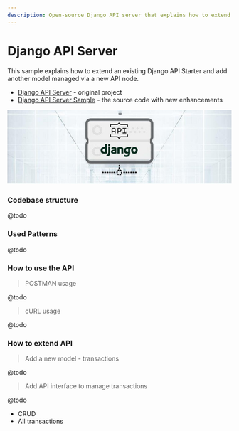 ```yaml
---
description: Open-source Django API server that explains how to extend an existing codebase
---
```


# Django API Server

This sample explains how to extend an existing Django API Starter and add another model managed via a new API node. 

* [Django API Server](../../boilerplate-code/api-server-django.md) - original project
* [Django API Server Sample](https://github.com/app-generator/api-server-django-sample) - the source code with new enhancements 

![Django API Server - Cover Image.](../../.gitbook/assets/api-cover-django-xs.jpg)

### Codebase structure

@todo

### Used Patterns

@todo

### How to use the API

> POSTMAN usage

@todo

> cURL usage

@todo

### How to extend API

> Add a new model - transactions

@todo

> Add API interface to manage transactions

@todo

* CRUD
* All transactions 



